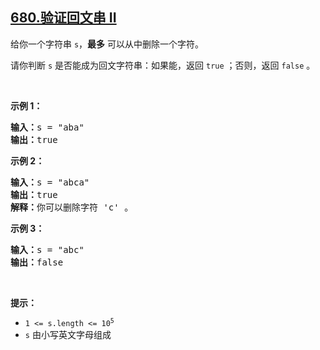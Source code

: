 ## [680.验证回文串 II](https://leetcode.cn/problems/valid-palindrome-ii/)
<p>给你一个字符串&nbsp;<code>s</code>，<strong>最多</strong> 可以从中删除一个字符。</p>

<p>请你判断 <code>s</code> 是否能成为回文字符串：如果能，返回 <code>true</code> ；否则，返回 <code>false</code> 。</p>

<p>&nbsp;</p>

<p><strong>示例 1：</strong></p>

<pre>
<strong>输入：</strong>s = "aba"
<strong>输出：</strong>true
</pre>

<p><strong>示例 2：</strong></p>

<pre>
<strong>输入：</strong>s = "abca"
<strong>输出：</strong>true
<strong>解释：</strong>你可以删除字符 'c' 。
</pre>

<p><strong>示例 3：</strong></p>

<pre>
<strong>输入：</strong>s = "abc"
<strong>输出：</strong>false</pre>

<p>&nbsp;</p>

<p><strong>提示：</strong></p>

<ul>
	<li><code>1 &lt;= s.length &lt;= 10<sup>5</sup></code></li>
	<li><code>s</code> 由小写英文字母组成</li>
</ul>
